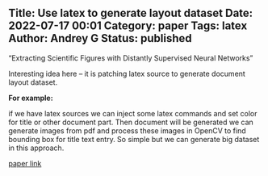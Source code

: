 Title: Use latex to generate layout dataset
Date: 2022-07-17 00:01
Category: paper
Tags: latex
Author: Andrey G
Status: published
---

“Extracting Scientific Figures with Distantly Supervised Neural Networks”

Interesting idea here – it is patching latex source to generate document layout dataset.

__For example:__

if we have latex sources we can inject some latex commands and set color for title or other document part. Then document will be generated we can generate images from pdf and process these images in OpenCV to find bounding box for title text entry. So simple but we can generate big dataset in this approach.


[paper link](./papers/Extracting%20Scientific%20Figures%20with%20Distantly%20Supervised%20Neural%20Network.pdf)
